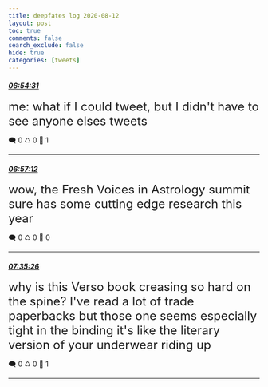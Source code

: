 ```yaml
---
title: deepfates log 2020-08-12
layout: post
toc: true
comments: false
search_exclude: false
hide: true
categories: [tweets]
---
```



#### <a href = "https://twitter.com/deepfates/status/1293531310577745921">*06:54:31*</a>

<font size="5">me: what if I could tweet, but I didn't have to see anyone elses tweets</font>



🗨️ 0 ♺ 0 🤍  1   

---
    
#### <a href = "https://twitter.com/deepfates/status/1293531983683805189">*06:57:12*</a>

<font size="5">wow, the Fresh Voices in Astrology summit sure has some cutting edge research this year</font>



🗨️ 0 ♺ 0 🤍  0   

---
    
#### <a href = "https://twitter.com/deepfates/status/1293541604515385346">*07:35:26*</a>

<font size="5">why is this Verso book creasing so hard on the spine? I've read a lot of trade paperbacks but those one seems especially tight in the binding  it's like the literary version of your underwear riding up</font>



🗨️ 0 ♺ 0 🤍  1   

---
    
            

